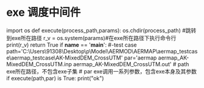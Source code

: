 # exe 调度中间件

import os
def execute(process_path,params):
    os.chdir(process_path) #跳转到exe所在路径
    r_v = os.system(params)#在exe所在路径下执行命令行
    print(r_v) 
    return True
if __name__ == '__main__':
    #-test case 
    path='C:\\Users\\91308\\Desktop\\p\\Model\\AERMOD\AERMAP\\aermap_testcase\\aermap_testcase\\AK-MixedDEM_CrossUTM'
    par='aermap aermap_AK-MixedDEM_CrossUTM.inp aermap_AK-MixedDEM_CrossUTM.out'
    # path exe所在路径，不包含exe子集
    # par exe调用一系列参数，包含exe本身及其参数
    if execute(path,par) is True:
        print("ok")
